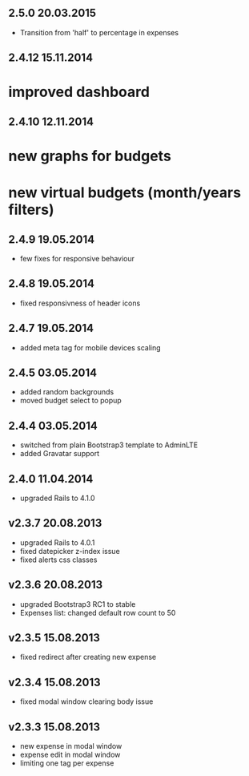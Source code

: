 ## 2.5.0 20.03.2015

* Transition from 'half' to percentage in expenses

## 2.4.12 15.11.2014

# improved dashboard

## 2.4.10 12.11.2014

# new graphs for budgets
# new virtual budgets (month/years filters)

## 2.4.9 19.05.2014

* few fixes for responsive behaviour

## 2.4.8 19.05.2014

* fixed responsivness of header icons

## 2.4.7 19.05.2014

* added meta tag for mobile devices scaling

## 2.4.5 03.05.2014

* added random backgrounds
* moved budget select to popup

## 2.4.4 03.05.2014

* switched from plain Bootstrap3 template to AdminLTE
* added Gravatar support

## 2.4.0 11.04.2014

* upgraded Rails to 4.1.0

## v2.3.7 20.08.2013

* upgraded Rails to 4.0.1
* fixed datepicker z-index issue
* fixed alerts css classes

## v2.3.6 20.08.2013

* upgraded Bootstrap3 RC1 to stable
* Expenses list: changed default row count to 50

## v2.3.5 15.08.2013

* fixed redirect after creating new expense

## v2.3.4 15.08.2013

* fixed modal window clearing body issue

## v2.3.3 15.08.2013

* new expense in modal window
* expense edit in modal window
* limiting one tag per expense
